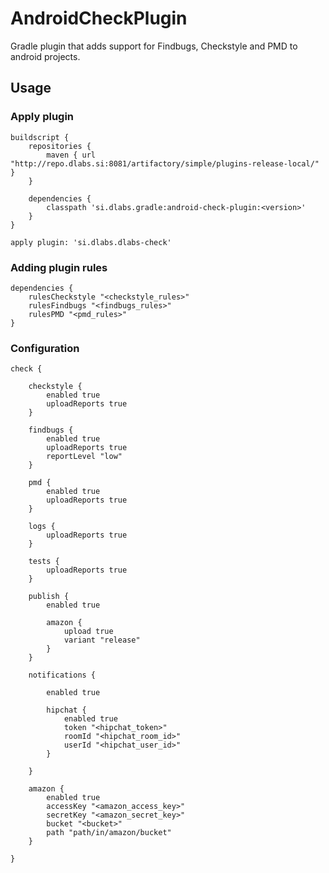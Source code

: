 # AndroidCheckPlugin

Gradle plugin that adds support for Findbugs, Checkstyle and PMD to android projects.

## Usage

### Apply plugin

    buildscript {
        repositories {
            maven { url "http://repo.dlabs.si:8081/artifactory/simple/plugins-release-local/" }
        }
    
        dependencies {
            classpath 'si.dlabs.gradle:android-check-plugin:<version>'
        }
    }
    
    apply plugin: 'si.dlabs.dlabs-check'
    
### Adding plugin rules

    dependencies {
        rulesCheckstyle "<checkstyle_rules>"
        rulesFindbugs "<findbugs_rules>"
        rulesPMD "<pmd_rules>"
    }
    
### Configuration

    check {
        
        checkstyle {
            enabled true
            uploadReports true
        }
    
        findbugs {
            enabled true
            uploadReports true
            reportLevel "low"
        }
        
        pmd {
            enabled true
            uploadReports true
        }
        
        logs {
            uploadReports true
        }
        
        tests {
            uploadReports true
        }
        
        publish {
            enabled true
        
            amazon {
                upload true
                variant "release"
            }
        }
        
        notifications {
    
            enabled true
        
            hipchat {
                enabled true
                token "<hipchat_token>"
                roomId "<hipchat_room_id>"
                userId "<hipchat_user_id>"
            }
        
        }
        
        amazon {
            enabled true
            accessKey "<amazon_access_key>"
            secretKey "<amazon_secret_key>"
            bucket "<bucket>"
            path "path/in/amazon/bucket"
        }
        
    }